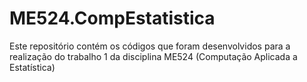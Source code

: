 # ME524.CompEstatistica
Este repositório contém os códigos que foram desenvolvidos para a realização do trabalho 1 da disciplina ME524 (Computação Aplicada a Estatística)
